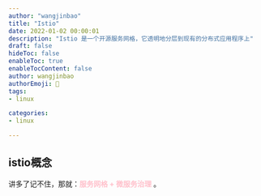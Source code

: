 ```yaml
---
author: "wangjinbao"
title: "Istio"
date: 2022-01-02 00:00:01
description: "Istio 是一个开源服务网格，它透明地分层到现有的分布式应用程序上"
draft: false
hideToc: false
enableToc: true
enableTocContent: false
author: wangjinbao
authorEmoji: 👻
tags: 
- linux

categories:
- linux

---
```


## istio概念
讲多了记不住，那就：<font color='pink'>**服务网格 + 微服务治理**</font> 。
